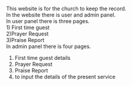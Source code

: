 This website is for the church to keep the record.<br>
In the website there is user and admin panel. <br>
In user panel there is three pages.<br> 1) First time guest <br>2)Prayer Request<br> 3)Praise Report<br>
In admin panel there is four pages.<br>
1) First time guest details<br>
2) Prayer Request<br>
3) Praise Report<br>
4) to input the details of the present service<br>

